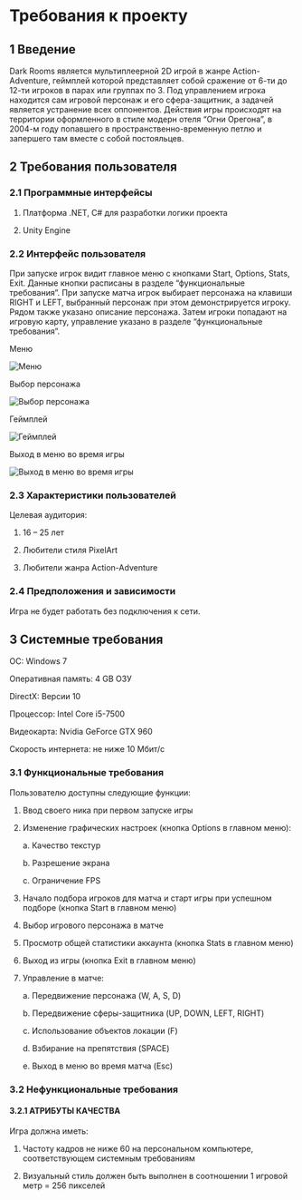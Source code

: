 ﻿# Требования к проекту
## 1 Введение
Dark Rooms является мультиплеерной 2D игрой в жанре Action-Adventure, геймплей которой представляет собой сражение от 6-ти до 12-ти игроков в парах или группах по 3. Под управлением игрока находится сам игровой персонаж и его сфера-защитник, а задачей является устранение всех оппонентов. Действия игры происходят на территории оформленного в стиле модерн отеля “Огни Орегона”, в 2004-м году попавшего в пространственно-временную петлю и запершего там вместе с собой постояльцев.
## 2 Требования пользователя
### 2.1	 Программные интерфейсы
1. Платформа .NET, C# для разработки логики проекта

1. Unity Engine
### 2.2 Интерфейс пользователя
При запуске игрок видит главное меню с кнопками Start, Options, Stats, Exit. Данные кнопки расписаны в разделе “функциональные требования”. При запуске матча игрок выбирает персонажа на клавиши RIGHT и LEFT, выбранный персонаж при этом демонстрируется игроку. Рядом также указано описание персонажа. Затем игроки попадают на игровую карту, управление указано в разделе “функциональные требования”.

Меню

![Меню](https://github.com/FieryBird1504/ToDaTS/blob/master/Mockups/1.jpg?raw=true)

Выбор персонажа

![Выбор персонажа](https://github.com/FieryBird1504/ToDaTS/blob/master/Mockups/2.jpg?raw=true)

Геймплей

![Геймплей](https://github.com/FieryBird1504/ToDaTS/blob/master/Mockups/3.jpg?raw=true)

Выход в меню во время игры

![Выход в меню во время игры](https://github.com/FieryBird1504/ToDaTS/blob/master/Mockups/4.jpg?raw=true)

### 2.3 Характеристики пользователей
Целевая аудитория:

1. 16 – 25 лет

1. Любители стиля PixelArt

1. Любители жанра Action-Adventure
### 2.4 Предположения и зависимости
Игра не будет работать без подключения к сети.
## 3 Системные требования
ОС: Windows 7

Оперативная память: 4 GB ОЗУ

DirectX: Версии 10

Процессор: Intel Core i5-7500

Видеокарта: Nvidia GeForce GTX 960

Скорость интернета: не ниже 10 Мбит/с
### 3.1 Функциональные требования
Пользователю доступны следующие функции:

1. Ввод своего ника при первом запуске игры

1. Изменение графических настроек (кнопка Options в главном меню):

	a. Качество текстур

	b. Разрешение экрана

	c. Ограничение FPS

1. Начало подбора игроков для матча и старт игры при успешном подборе (кнопка Start в главном меню)

1. Выбор игрового персонажа в матче

1. Просмотр общей статистики аккаунта (кнопка Stats в главном меню)

1. Выход из игры (кнопка Exit в главном меню)

1. Управление в матче:

	a. Передвижение персонажа (W, A, S, D)

	b. Передвижение сферы-защитника (UP, DOWN, LEFT, RIGHT)

	c. Использование объектов локации (F)

	d. Взбирание на препятствия (SPACE)
	
	e. Выход в меню во время матча (Esc)

### 3.2 Нефункциональные требования
#### 3.2.1 АТРИБУТЫ КАЧЕСТВА
Игра должна иметь:

1. Частоту кадров не ниже 60 на персональном компьютере, соответствующем системным требованиям

1. Визуальный стиль должен быть выполнен в соотношении 1 игровой метр = 256 пикселей